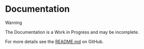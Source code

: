 # Documentation

> [!WARNING]
> The Documentation is a Work in Progress and may be incomplete.

For more details see the [README.md](https://github.com/django-files/django-files?tab=readme-ov-file#readme) on GitHub.
